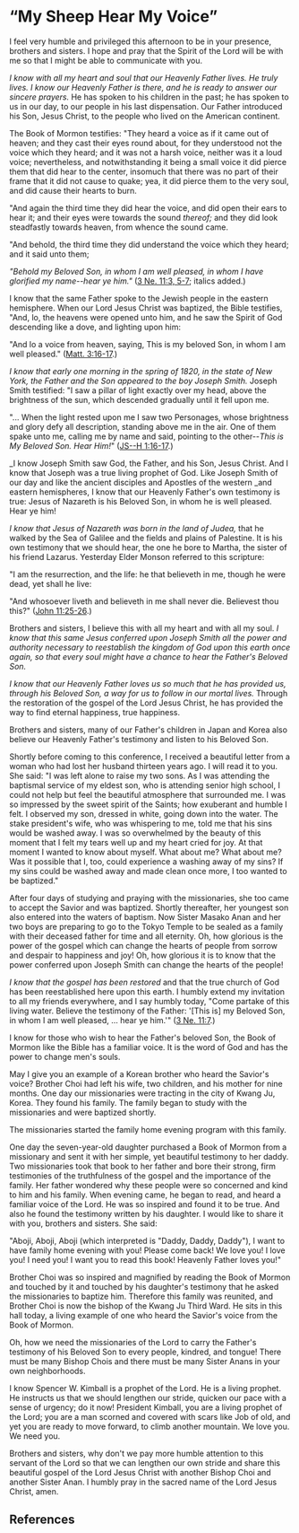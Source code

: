 # “My Sheep Hear My Voice”

I feel very humble and privileged this afternoon to be in your presence,
brothers and sisters. I hope and pray that the Spirit of the Lord will be with
me so that I might be able to communicate with you.

_I know with all my heart and soul that our Heavenly Father lives. He truly
lives. I know our Heavenly Father is there, and he is ready to answer our
sincere prayers._ He has spoken to his children in the past; he has spoken to
us in our day, to our people in his last dispensation. Our Father introduced
his Son, Jesus Christ, to the people who lived on the American continent.

The Book of Mormon testifies: "They heard a voice as if it came out of heaven;
and they cast their eyes round about, for they understood not the voice which
they heard; and it was not a harsh voice, neither was it a loud voice;
nevertheless, and notwithstanding it being a small voice it did pierce them
that did hear to the center, insomuch that there was no part of their frame
that it did not cause to quake; yea, it did pierce them to the very soul, and
did cause their hearts to burn.

"And again the third time they did hear the voice, and did open their ears to
hear it; and their eyes were towards the sound _thereof;_ and they did look
steadfastly towards heaven, from whence the sound came.

"And behold, the third time they did understand the voice which they heard;
and it said unto them;

_"Behold my Beloved Son, in whom I am well pleased, in whom I have glorified
my name--hear ye him."_ ([3 Ne. 11:3,
5-7](/scriptures/bofm/3-ne/11.3,5-7?lang=eng#2); italics added.)

I know that the same Father spoke to the Jewish people in the eastern
hemisphere. When our Lord Jesus Christ was baptized, the Bible testifies,
"And, lo, the heavens were opened unto him, and he saw the Spirit of God
descending like a dove, and lighting upon him:

"And lo a voice from heaven, saying, This is my beloved Son, in whom I am well
pleased." ([Matt. 3:16-17](/scriptures/nt/matt/3.16-17?lang=eng#15).)

_I know that early one morning in the spring of 1820, in the state of New
York, the Father and the Son appeared to the boy Joseph Smith._ Joseph Smith
testified: "I saw a pillar of light exactly over my head, above the brightness
of the sun, which descended gradually until it fell upon me.

"... When the light rested upon me I saw two Personages, whose brightness and
glory defy all description, standing above me in the air. One of them spake
unto me, calling me by name and said, pointing to the other--_This is My
Beloved Son. Hear Him!_" ([JS--H
1:16-17](/scriptures/pgp/js-h/1.16-17?lang=eng#15).)

_I know Joseph Smith saw God, the Father, and his Son, Jesus Christ. And I
know that Joseph was a true living prophet of God. Like Joseph Smith of our
day and like the ancient disciples and Apostles of the western _and eastern
hemispheres, I know that our Heavenly Father's own testimony is true: Jesus of
Nazareth is his Beloved Son, in whom he is well pleased. Hear ye him!

_I know that Jesus of Nazareth was born in the land of Judea,_ that he walked
by the Sea of Galilee and the fields and plains of Palestine. It is his own
testimony that we should hear, the one he bore to Martha, the sister of his
friend Lazarus. Yesterday Elder Monson referred to this scripture:

"I am the resurrection, and the life: he that believeth in me, though he were
dead, yet shall he live:

"And whosoever liveth and believeth in me shall never die. Believest thou
this?" ([John 11:25-26](/scriptures/nt/john/11.25-26?lang=eng#24).)

Brothers and sisters, I believe this with all my heart and with all my soul.
_I know that this same Jesus conferred upon Joseph Smith all the power and
authority necessary to reestablish the kingdom of God upon this earth once
again, so that every soul might have a chance to hear the Father's Beloved
Son._

_I know that our Heavenly Father loves us so much that he has provided us,
through his Beloved Son, a way for us to follow in our mortal lives._ Through
the restoration of the gospel of the Lord Jesus Christ, he has provided the
way to find eternal happiness, true happiness.

Brothers and sisters, many of our Father's children in Japan and Korea also
believe our Heavenly Father's testimony and listen to his Beloved Son.

Shortly before coming to this conference, I received a beautiful letter from a
woman who had lost her husband thirteen years ago. I will read it to you. She
said: "I was left alone to raise my two sons. As I was attending the baptismal
service of my eldest son, who is attending senior high school, I could not
help but feel the beautiful atmosphere that surrounded me. I was so impressed
by the sweet spirit of the Saints; how exuberant and humble I felt. I observed
my son, dressed in white, going down into the water. The stake president's
wife, who was whispering to me, told me that his sins would be washed away. I
was so overwhelmed by the beauty of this moment that I felt my tears well up
and my heart cried for joy. At that moment I wanted to know about myself. What
about me? What about me? Was it possible that I, too, could experience a
washing away of my sins? If my sins could be washed away and made clean once
more, I too wanted to be baptized."

After four days of studying and praying with the missionaries, she too came to
accept the Savior and was baptized. Shortly thereafter, her youngest son also
entered into the waters of baptism. Now Sister Masako Anan and her two boys
are preparing to go to the Tokyo Temple to be sealed as a family with their
deceased father for time and all eternity. Oh, how glorious is the power of
the gospel which can change the hearts of people from sorrow and despair to
happiness and joy! Oh, how glorious it is to know that the power conferred
upon Joseph Smith can change the hearts of the people!

_I know that the gospel has been restored_ and that the true church of God has
been reestablished here upon this earth. I humbly extend my invitation to all
my friends everywhere, and I say humbly today, "Come partake of this living
water. Believe the testimony of the Father: '[This is] my Beloved Son, in whom
I am well pleased, ... hear ye him.'" ([3 Ne.
11:7](/scriptures/bofm/3-ne/11.7?lang=eng#6).)

I know for those who wish to hear the Father's beloved Son, the Book of Mormon
like the Bible has a familiar voice. It is the word of God and has the power
to change men's souls.

May I give you an example of a Korean brother who heard the Savior's voice?
Brother Choi had left his wife, two children, and his mother for nine months.
One day our missionaries were tracting in the city of Kwang Ju, Korea. They
found his family. The family began to study with the missionaries and were
baptized shortly.

The missionaries started the family home evening program with this family.

One day the seven-year-old daughter purchased a Book of Mormon from a
missionary and sent it with her simple, yet beautiful testimony to her daddy.
Two missionaries took that book to her father and bore their strong, firm
testimonies of the truthfulness of the gospel and the importance of the
family. Her father wondered why these people were so concerned and kind to him
and his family. When evening came, he began to read, and heard a familiar
voice of the Lord. He was so inspired and found it to be true. And also he
found the testimony written by his daughter. I would like to share it with
you, brothers and sisters. She said:

"Aboji, Aboji, Aboji (which interpreted is "Daddy, Daddy, Daddy"), I want to
have family home evening with you! Please come back! We love you! I love you!
I need you! I want you to read this book! Heavenly Father loves you!"

Brother Choi was so inspired and magnified by reading the Book of Mormon and
touched by it and touched by his daughter's testimony that he asked the
missionaries to baptize him. Therefore this family was reunited, and Brother
Choi is now the bishop of the Kwang Ju Third Ward. He sits in this hall today,
a living example of one who heard the Savior's voice from the Book of Mormon.

Oh, how we need the missionaries of the Lord to carry the Father's testimony
of his Beloved Son to every people, kindred, and tongue! There must be many
Bishop Chois and there must be many Sister Anans in your own neighborhoods.

I know Spencer W. Kimball is a prophet of the Lord. He is a living prophet. He
instructs us that we should lengthen our stride, quicken our pace with a sense
of urgency; do it now! President Kimball, you are a living prophet of the
Lord; you are a man scorned and covered with scars like Job of old, and yet
you are ready to move forward, to climb another mountain. We love you. We need
you.

Brothers and sisters, why don't we pay more humble attention to this servant
of the Lord so that we can lengthen our own stride and share this beautiful
gospel of the Lord Jesus Christ with another Bishop Choi and another Sister
Anan. I humbly pray in the sacred name of the Lord Jesus Christ, amen.

## References

